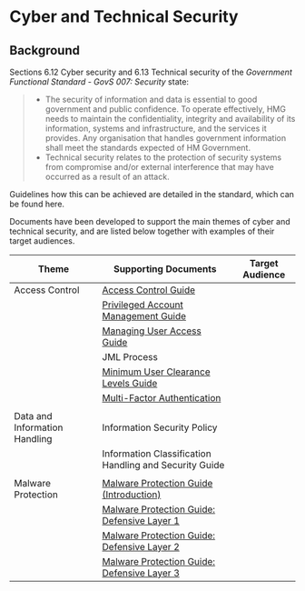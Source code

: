 # Cyber and Technical Security

## Background

Sections 6.12 Cyber security and 6.13 Technical security of the *Government Functional Standard - GovS 007: Security* state:

> - The security of information and data is essential to good government and public confidence. To operate effectively, HMG needs to maintain the confidentiality, integrity and availability of its information, systems and infrastructure, and the services it provides. Any organisation that handles government information shall meet the standards expected of HM Government.
> - Technical security relates to the protection of security systems from compromise and/or external interference that may have occurred as a result of an attack.

Guidelines how this can be achieved are detailed in the standard, which can be found here.

Documents have been developed to support the main themes of cyber and technical security, and are listed below together with examples of their target audiences.

| Theme | Supporting Documents | Target Audience |
| --- | --- | --- |
| Access Control | [Access Control Guide](https://github.com/ministryofjustice/security-guidance/blob/Local/policies/access-control-guide.md) | |
| | [Privileged Account Management Guide](https://github.com/ministryofjustice/security-guidance/blob/Local/policies/privileged-account-management-guide.md) | |
| | [Managing User Access Guide](https://github.com/ministryofjustice/security-guidance/blob/Local/policies/managing-user-access-guide.md) | |
| | JML Process | |
| | [Minimum User Clearance Levels Guide](https://github.com/ministryofjustice/security-guidance/blob/Local/policies/minimum-user-clearance-requirements-guide.md) | |
| | [Multi-Factor Authentication](https://github.com/ministryofjustice/security-guidance/blob/Local/policies/multi-Factor-authentication-mfa-guide.md) | |
| | | |
| Data and Information Handling | Information Security Policy | |
| | Information Classification Handling and Security Guide | |
| | | |
| Malware Protection | [Malware Protection Guide (Introduction)](https://github.com/ministryofjustice/security-guidance/blob/Local/policies/malware-protection-guide-introduction.md) | |
| | [Malware Protection Guide: Defensive Layer 1](https://github.com/ministryofjustice/security-guidance/blob/Local/policies/malware-protection-guidance-defensive-layer-1.md) | |
| | [Malware Protection Guide: Defensive Layer 2](https://github.com/ministryofjustice/security-guidance/blob/Local/policies/malware-protection-guidance-defensive-layer-2.md) | |
| | [Malware Protection Guide: Defensive Layer 3](https://github.com/ministryofjustice/security-guidance/blob/Local/policies/malware-protection-guidance-defensive-layer-3.md) | |
